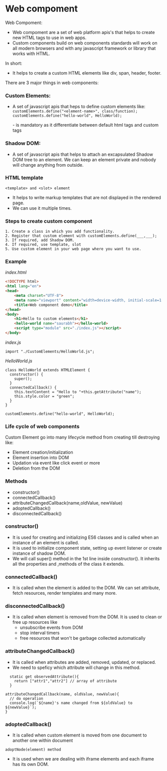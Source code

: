 
# Web compoment

Web Compoment: 
 - Web compoment are a set of web platform apis's that helps to create new HTML tags to use in web apps.
- Custom components build on web components standards will work on all modern browsers and with any javascript framework or library that works with HTML.

In short: 
 - It helps to create a custom HTML elements like div, span, header, footer.

There are 3 major things in web components:
### Custom Elements:
- A set of javascript apis that heps to define custom elements like: 
    `customElements.define("<element-name>", class/function);`
    `customElements.define("hello-world", HelloWorld);`

    \- is mandatory as it differentiate between default html tags and custom tags

### Shadow DOM:
 - A set of javascript apis that helps to attach an excapsulated Shadow DOM tree to an element. We can keep an element private and nobody will change anything from outside.

### HTML template
 `<template> and <slot> element`
 - It helps to write markup templates that are not displayed in the rendered page. 
 - We can use it multiple times.

### Steps to create custom component
    1. Create a class in which you add functionality.
    2. Register that custom element with customElements.define(___,___);
    3. If required, add Shadow DOM.
    4. If required, use template, slot
    5. Use custom element in your web page where you want to use.

### Example

*index.html*

```html
<!DOCTYPE html>
<html lang="en">
<head>
    <meta charset="UTF-8">
    <meta name="viewport" content="width=device-width, initial-scale=1.0">
    <title>Web component demo</title>
</head>
<body>
    <h1>Hello to custom elements</h1>
    <hello-world name="saurabh"></hello-world>
    <script type="module" src="./index.js"></script>
</body>
```
*index.js*
```
import "./CustomElements/HelloWorld.js";
```

*HelloWorld.js*
```
class HelloWorld extends HTMLElement {
  constructor() {
    super();
  }
  connectedCallback() {
    this.textContent = "Hello to "+this.getAttribute("name");
    this.style.color = "green";
  }
}

customElements.define("hello-world", HelloWorld);

```

### Life cycle of web components

Custom Element go into many lifecycle method from creating till destroying like:
- Element creation/initialization
- Element insertion into DOM
- Updation via event like click event or more
- Deletion from the DOM

### Methods
- constructor()
- connectedCallback()
- attributeChangedCallback(name,oldValue, newValue)
- adoptedCallback()
- disconnectedCallback()

### constructor()
- It is used for creating and initializing ES6 classes and is called when an instance of an element is called.
- It is used to initialize component state, setting up event listener or create instance of shadow DOM.
- We will call super() method in the 1st line inside constructor(). It inherits all the properties and ,methods of the class it extends.

### connectedCallback()
- It is called when the element is added to the DOM. We can set attribute, fetch resources, render templates and many more.

### disconnectedCallback()
- It is called when element is removed from the DOM. It is used to clean or free up resources like
  - unsubscribe events from DOM
  - stop interval timers
  - free resources that won't be garbage collected automatically

### attributeChangedCallback()
- It is called when attributes are added, removed, updated, or replaced. 
- We need to speficy which attribute will change in this method.

```
  static get observedAttribute(){
    return ["attr1","attr2"] // array of attribute
  }
```

```
attributeChangedCallback(name, oldValue, newValue){
  // do operation
  console.log(`${name}'s name changed from ${oldValue} to ${newValue}`);
}
```

### adoptedCallback()
- It is called when custom element is moved from one document to another one within document

```
adoptNode(element) method  
```
- It is used when we are dealing with iframe elements and each iframe has its own DOM.







